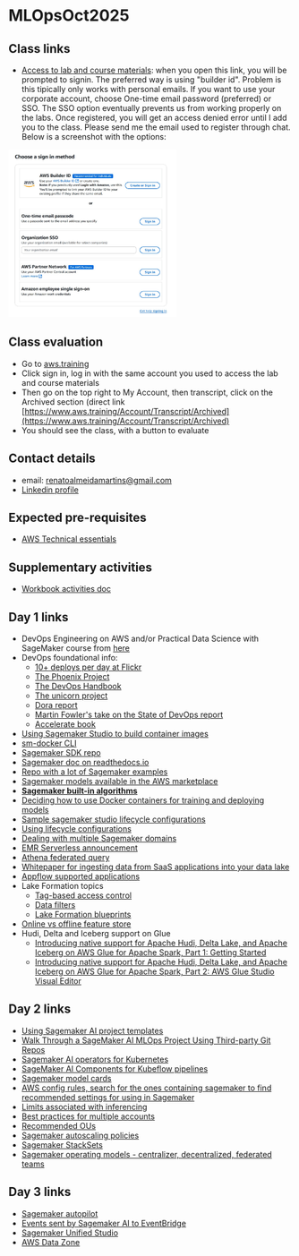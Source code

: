 # MLOpsOct2025

## Class links
- [Access to lab and course materials](https://us-east-1.student.classrooms.aws.training/class/ilt%231YqMAD3yhyaA1zh4hhq2Zp): when you open this link, you will be prompted to signin. The preferred way is using "builder id". Problem is this tipically only works with personal emails. If you want to use your corporate account, choose One-time email password (preferred) or SSO. The SSO option eventually prevents us from working properly on the labs. Once registered, you will get an access denied error until I add you to the class. Please send me the email used to register through chat. Below is a screenshot with the options:<br>
<img src="./lab-login.jpg" alt="login options" width="300" height="300"/>

## Class evaluation
- Go to [aws.training](https://www.aws.training/)
- Click sign in, log in with the same account you used to access the lab and course materials
- Then go on the top right to My Account, then transcript, click on the Archived section (direct link [https://www.aws.training/Account/Transcript/Archived](https://www.aws.training/Account/Transcript/Archived)
- You should see the class, with a button to evaluate

## Contact details
- email: renatoalmeidamartins@gmail.com
- [Linkedin profile](https://www.linkedin.com/in/renatodealmeidamartins/)

  
## Expected pre-requisites
- [AWS Technical essentials](https://skillbuilder.aws/learn/K8C2FNZM6X/aws-technical-essentials/N7Q3SXQCDY) 

## Supplementary activities
- [Workbook activities doc](./MLOps_Engineering_on_AWS_Workbook_Customers.docx)


## Day 1 links
- DevOps Engineering on AWS and/or Practical Data Science with SageMaker course from [here](https://aws.amazon.com/training/classroom/)
- DevOps foundational info:
  - [10+ deploys per day at Flickr](https://www.youtube.com/watch?v=LdOe18KhtT4&t=12s)
  - [The Phoenix Project](https://www.amazon.com/Phoenix-Project-DevOps-Helping-Business-ebook/dp/B09JWVXFNG/)
  - [The DevOps Handbook](https://www.amazon.com/dp/B09G2GS39R/)
  - [The unicorn project](https://www.amazon.com/dp/B0812C82T9)
  - [Dora report](https://dora.dev/research/2024/dora-report/)
  - [Martin Fowler's take on the State of DevOps report](https://martinfowler.com/bliki/StateOfDevOpsReport.html)
  - [Accelerate book](https://www.amazon.com/dp/1942788339/)
- [Using Sagemaker Studio to build container images](https://aws.amazon.com/blogs/machine-learning/using-the-amazon-sagemaker-studio-image-build-cli-to-build-container-images-from-your-studio-notebooks/)
- [sm-docker CLI](https://github.com/aws-samples/sagemaker-studio-image-build-cli)
- [Sagemaker SDK repo](https://github.com/aws/sagemaker-python-sdk)
- [Sagemaker doc on readthedocs.io](https://sagemaker.readthedocs.io/en/stable/)
- [Repo with a lot of Sagemaker examples](https://github.com/aws/amazon-sagemaker-examples)
- [Sagemaker models available in the AWS marketplace](https://aws.amazon.com/marketplace/search/results?FULFILLMENT_OPTION_TYPE=SAGEMAKER_ALGORITHM&filters=FULFILLMENT_OPTION_TYPE)
- **[Sagemaker built-in algorithms](https://docs.aws.amazon.com/sagemaker/latest/dg/algos.html)**
- [Deciding how to use Docker containers for training and deploying models](https://docs.aws.amazon.com/sagemaker/latest/dg/docker-containers.html)
- [Sample sagemaker studio lifecycle configurations](https://github.com/aws-samples/sagemaker-studio-lifecycle-config-examples)
- [Using lifecycle configurations](https://aws.amazon.com/blogs/machine-learning/amazon-sagemaker-studio-and-sagemaker-notebook-instance-now-come-with-jupyterlab-3-notebooks-to-boost-developer-productivity/)
- [Dealing with multiple Sagemaker domains](https://docs.aws.amazon.com/sagemaker/latest/dg/domain-multiple.html)
- [EMR Serverless announcement](https://aws.amazon.com/blogs/aws/amazon-emr-serverless-now-generally-available-run-big-data-applications-without-managing-servers/)
- [Athena federated query](https://docs.aws.amazon.com/athena/latest/ug/connectors-available.html)
- [Whitepaper for ingesting data from SaaS applications into your data lake](https://docs.aws.amazon.com/whitepapers/latest/patterns-for-ingesting-saas-data-into-aws-data-lakes/patterns-for-ingesting-saas-data-into-aws-data-lakes.html)
- [Appflow supported applications](https://docs.aws.amazon.com/appflow/latest/userguide/app-specific.html)
- Lake Formation topics
  - [Tag-based access control](https://docs.aws.amazon.com/lake-formation/latest/dg/tag-based-access-control.html)
  - [Data filters](https://docs.aws.amazon.com/lake-formation/latest/dg/data-filtering.html)
  - [Lake Formation blueprints](https://docs.aws.amazon.com/lake-formation/latest/dg/workflows-about.html)
- [Online vs offline feature store](https://docs.aws.amazon.com/sagemaker/latest/dg/feature-store-storage-configurations.html)
- Hudi, Delta and Iceberg support on Glue
  - [Introducing native support for Apache Hudi, Delta Lake, and Apache Iceberg on AWS Glue for Apache Spark, Part 1: Getting Started](https://aws.amazon.com/blogs/big-data/part-1-getting-started-introducing-native-support-for-apache-hudi-delta-lake-and-apache-iceberg-on-aws-glue-for-apache-spark/)
  - [Introducing native support for Apache Hudi, Delta Lake, and Apache Iceberg on AWS Glue for Apache Spark, Part 2: AWS Glue Studio Visual Editor](https://aws.amazon.com/blogs/big-data/part-2-glue-studio-visual-editor-introducing-native-support-for-apache-hudi-delta-lake-and-apache-iceberg-on-aws-glue-for-apache-spark/)

## Day 2 links 
- [Using Sagemaker AI project templates](https://docs.aws.amazon.com/sagemaker/latest/dg/sagemaker-projects-templates-sm.html)
- [Walk Through a SageMaker AI MLOps Project Using Third-party Git Repos](https://docs.aws.amazon.com/sagemaker/latest/dg/sagemaker-projects-walkthrough-3rdgit.html)
- [Sagemaker AI operators for Kubernetes](https://docs.aws.amazon.com/sagemaker/latest/dg/kubernetes-sagemaker-operators.html)
- [SageMaker AI Components for Kubeflow pipelines](https://docs.aws.amazon.com/sagemaker/latest/dg/kubernetes-sagemaker-components-for-kubeflow-pipelines.html)
- [Sagemaker model cards](https://docs.aws.amazon.com/sagemaker/latest/dg/model-cards.html)
- [AWS config rules, search for the ones containing sagemaker to find recommended settings for using in Sagemaker](https://docs.aws.amazon.com/config/latest/developerguide/managed-rules-by-aws-config.html)
- [Limits associated with inferencing](https://docs.aws.amazon.com/marketplace/latest/userguide/ml-service-restrictions-and-limits.html)
- [Best practices for multiple accounts](https://docs.aws.amazon.com/organizations/latest/userguide/orgs_best-practices.html#orgs_best-practices-organization-structure)
- [Recommended OUs](https://docs.aws.amazon.com/whitepapers/latest/organizing-your-aws-environment/recommended-ous-and-accounts.html)
- [Sagemaker autoscaling policies](https://docs.aws.amazon.com/sagemaker/latest/dg/endpoint-auto-scaling-policy.html)
- [Sagemaker StackSets](https://docs.aws.amazon.com/AWSCloudFormation/latest/UserGuide/what-is-cfnstacksets.html)
- [Sagemaker operating models - centralizer, decentralized, federated teams](https://docs.aws.amazon.com/whitepapers/latest/sagemaker-studio-admin-best-practices/operating-model.html)

## Day 3 links
- [Sagemaker autopilot](https://docs.aws.amazon.com/sagemaker/latest/dg/autopilot-automate-model-development.html)
- [Events sent by Sagemaker AI to EventBridge](https://docs.aws.amazon.com/sagemaker/latest/dg/automating-sagemaker-with-eventbridge.html)
- [Sagemaker Unified Studio](https://docs.aws.amazon.com/sagemaker-unified-studio/latest/userguide/what-is-sagemaker-unified-studio.html)
- [AWS Data Zone](https://aws.amazon.com/blogs/big-data/amazon-datazone-introduces-openlineage-compatible-data-lineage-visualization-in-preview/)
